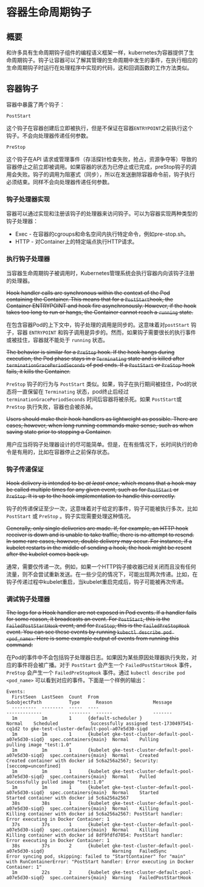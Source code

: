 # 容器生命周期钩子

## 概要

和许多具有生命周期钩子组件的编程语义框架一样，kubernetes为容器提供了生命周期钩子。钩子让容器可以了解其管理的生命周期中发生的事件，在执行相应的生命周期钩子时运行在处理程序中实现的代码，这和回调函数的工作方法类似。

## 容器钩子

容器中暴露了两个钩子：

```
PostStart
```

这个钩子在容器创建后立即被执行，但是不保证在容器`ENTRYPOINT`之前执行这个钩子。不会向处理器传递任何参数。

```
PreStop
```

这个钩子在API 请求或管理事件（存活探针检查失败，抢占，资源争夺等）导致的容器停止之前立即被调用。如果容器的状态为已停止或已完成，preStop钩子的调用会失败。钩子的调用为阻塞式（同步），所以在发送删除容器命令前，钩子执行必须结束。同样不会向处理器传递任何参数。

### 钩子处理器实现

容器可以通过实现和注册该钩子的处理器来访问钩子。可以为容器实现两种类型的钩子处理器：

* Exec - 在容器的cgroups和命名空间内执行特定命令，例如pre-stop.sh。
* HTTP - 对Container上的特定端点执行HTTP请求。

### 执行钩子处理器

当容器生命周期钩子被调用时，Kubernetes管理系统会执行容器内向该钩子注册的处理器。

~~Hook handler calls are synchronous within the context of the Pod containing the Container. This means that for a `PostStart`hook, the Container ENTRYPOINT and hook fire asynchronously. However, if the hook takes too long to run or hangs, the Container cannot reach a `running` state.~~

在包含容器Pod的上下文中，钩子处理的调用是同步的。这意味着对`postStart` 钩子，容器 `ENTRYPOINT` 和钩子调用是异步的。然而，如果钩子需要很长的执行事件或被挂住，容器就不能处于 `running` 状态。 

~~The behavior is similar for a `PreStop` hook. If the hook hangs during execution, the Pod phase stays in a `Terminating` state and is killed after `terminationGracePeriodSeconds` of pod ends. If a `PostStart` or `PreStop` hook fails, it kills the Container.~~

`PreStop` 钩子的行为与 `PostStart` 类似。如果，钩子在执行期间被挂住，Pod的状态将一直保留在 `Terminating` 状态，pod终止后经过  `terminationGracePeriodSeconds`  时间后容器将被杀死。如果 `PostStart`或 `PreStop` 执行失败，容器也会被杀掉。 

~~Users should make their hook handlers as lightweight as possible. There are cases, however, when long running commands make sense, such as when saving state prior to stopping a Container.~~

用户应当将钩子处理器设计的尽可能简单。但是，在有些情况下，长时间执行的命令是有用的，比如在容器停止之前保存状态。

### 钩子传递保证

~~Hook delivery is intended to be *at least once*, which means that a hook may be called multiple times for any given event, such as for `PostStart` or `PreStop`. It is up to the hook implementation to handle this correctly.~~

钩子的传递保证至少一次，这意味着对于给定的事件，钩子可能被执行多次，比如  `PostStart` 或 `PreStop` 。钩子实现需要处理这种情况。

~~Generally, only single deliveries are made. If, for example, an HTTP hook receiver is down and is unable to take traffic, there is no attempt to resend. In some rare cases, however, double delivery may occur. For instance, if a kubelet restarts in the middle of sending a hook, the hook might be resent after the kubelet comes back up.~~

通常，需要仅传递一次。例如，如果一个HTTP钩子接收器已经关闭而且没有任何流量，则不会尝试重新发送。在一些少见的情况下，可能出现两次传递。比如，在钩子传递过程中kubelet重启，当kubelet重启完成后，钩子可能被再次传递。

### 调试钩子处理器

~~The logs for a Hook handler are not exposed in Pod events. If a handler fails for some reason, it broadcasts an event. For `PostStart`, this is the `FailedPostStartHook` event, and for `PreStop`, this is the `FailedPreStopHook` event. You can see these events by running `kubectl describe pod <pod_name>`. Here is some example output of events from running this command:~~

在Pod的事件中不会包括钩子处理器日志。如果因为某些原因处理器执行失败，对应的事件将会被广播。对于 `PostStart` 会产生一个 `FailedPostStartHook` 事件，`PreStop` 会产生一个 `FailedPreStopHook`  事件。通过 `kubectl describe pod <pod_name>` 可以看到对应的事件。下面是一个样例的输出：

```
Events:
  FirstSeen  LastSeen  Count  From                                                   SubobjectPath          Type      Reason               Message
  ---------  --------  -----  ----                                                   -------------          --------  ------               -------
  1m         1m        1      {default-scheduler }                                                          Normal    Scheduled            Successfully assigned test-1730497541-cq1d2 to gke-test-cluster-default-pool-a07e5d30-siqd
  1m         1m        1      {kubelet gke-test-cluster-default-pool-a07e5d30-siqd}  spec.containers{main}  Normal    Pulling              pulling image "test:1.0"
  1m         1m        1      {kubelet gke-test-cluster-default-pool-a07e5d30-siqd}  spec.containers{main}  Normal    Created              Created container with docker id 5c6a256a2567; Security:[seccomp=unconfined]
  1m         1m        1      {kubelet gke-test-cluster-default-pool-a07e5d30-siqd}  spec.containers{main}  Normal    Pulled               Successfully pulled image "test:1.0"
  1m         1m        1      {kubelet gke-test-cluster-default-pool-a07e5d30-siqd}  spec.containers{main}  Normal    Started              Started container with docker id 5c6a256a2567
  38s        38s       1      {kubelet gke-test-cluster-default-pool-a07e5d30-siqd}  spec.containers{main}  Normal    Killing              Killing container with docker id 5c6a256a2567: PostStart handler: Error executing in Docker Container: 1
  37s        37s       1      {kubelet gke-test-cluster-default-pool-a07e5d30-siqd}  spec.containers{main}  Normal    Killing              Killing container with docker id 8df9fdfd7054: PostStart handler: Error executing in Docker Container: 1
  38s        37s       2      {kubelet gke-test-cluster-default-pool-a07e5d30-siqd}                         Warning   FailedSync           Error syncing pod, skipping: failed to "StartContainer" for "main" with RunContainerError: "PostStart handler: Error executing in Docker Container: 1"
  1m         22s       2      {kubelet gke-test-cluster-default-pool-a07e5d30-siqd}  spec.containers{main}  Warning   FailedPostStartHook
```

